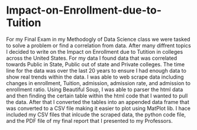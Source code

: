 # Impact-on-Enrollment-due-to-Tuition

For my Final Exam in my Methodogly of Data Science class we were tasked to solve a problem or find a correlation from data. After many diffrent topics I decided to write on the Impact on Enrollment due to Tutition in colleges across the United States. For my data I found data that was correlated towards Public in State, Public out of state and Private colleges. The time line for the data was over the last 20 years to ensure I had enough data to show real trends within the data. I was able to web scrape data including changes in enrollment, Tuition, admission, admission rate, and admission to enrollment ratio. Using Beautiful Soup, I was able to parser the html data and then finding the certain table within the html code that I wanted to pull the data. After that I converted the tables into an appended data frame that was converted to a CSV file making it easier to plot using MatPlot lib. I hace included my CSV files that inlcude the scraped data, the python code file, and the PDF file of my final report that I presented to my Professors. 
